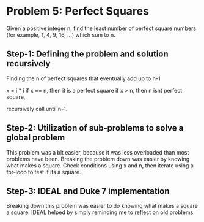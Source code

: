 # Problem 5: Perfect Squares
Given a positive integer n, find the least number of perfect square numbers (for example, 1, 4, 9, 16, ...) which sum to n.

## Step-1: Defining the problem and solution recursively
Finding the n of perfect squares that eventually add up to n-1

x = i * i 
if x == n, then it is a perfect square
if x > n, then n isnt perfect square, 

recursively call until n-1.

## Step-2: Utilization of sub-problems to solve a global problem
This problem was a bit easier, because it was less overloaded than most problems have been. Breaking the problem down was easier by knowing what makes a square. Check conditions using x and n, then iterate using a for-loop to test if its a square. 

## Step-3: IDEAL and Duke 7 implementation 
Breaking down this problem was easier to do knowing what makes a square a square. IDEAL helped by simply reminding me to reflect on old problems. 
